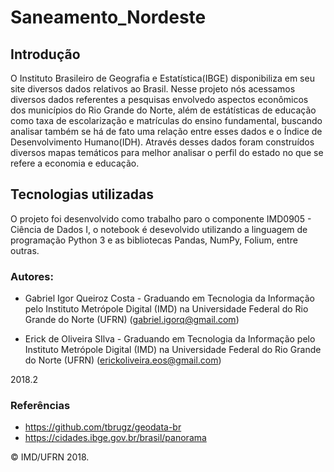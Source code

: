 # Saneamento_Nordeste

## Introdução

O Instituto Brasileiro de Geografia e Estatística(IBGE) disponibiliza em seu site diversos dados relativos ao Brasil. Nesse projeto nós acessamos diversos dados referentes a pesquisas envolvedo aspectos econômicos dos municípios do Rio Grande do Norte, além de estátísticas de educação como taxa de escolarização e matrículas do ensino fundamental, buscando analisar também se há de fato uma relação entre esses dados e o Índice de Desenvolvimento Humano(IDH). Através desses dados foram construídos diversos mapas temáticos para melhor analisar o perfil do estado no que se refere a economia e educação. 

## Tecnologias utilizadas

O projeto foi desenvolvido como trabalho paro o componente IMD0905 - Ciência de Dados I, o notebook é desevolvido utilizando a linguagem de programação Python 3 e as bibliotecas Pandas, NumPy, Folium, entre outras.

### Autores:

- Gabriel Igor Queiroz Costa - Graduando em Tecnologia da Informação pelo Instituto Metrópole Digital (IMD) na Universidade Federal do Rio Grande do Norte (UFRN) (<gabriel.igorq@gmail.com>)

- Erick de Oliveira SIlva - Graduando em Tecnologia da Informação pelo Instituto Metrópole Digital (IMD) na Universidade Federal do Rio Grande do Norte (UFRN) (<erickoliveira.eos@gmail.com>)

2018.2

### Referências
- <https://github.com/tbrugz/geodata-br>
- <https://cidades.ibge.gov.br/brasil/panorama>

&copy; IMD/UFRN 2018.
